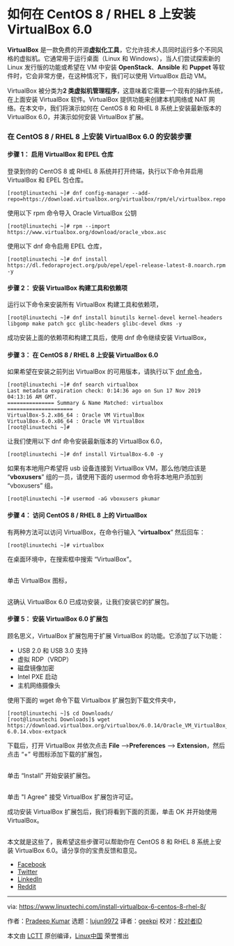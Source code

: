 [#]: collector: (lujun9972)
[#]: translator: (geekpi)
[#]: reviewer: ( )
[#]: publisher: ( )
[#]: url: ( )
[#]: subject: (How to Install VirtualBox 6.0 on CentOS 8 / RHEL 8)
[#]: via: (https://www.linuxtechi.com/install-virtualbox-6-centos-8-rhel-8/)
[#]: author: (Pradeep Kumar https://www.linuxtechi.com/author/pradeep/)

如何在 CentOS 8 / RHEL 8 上安装 VirtualBox 6.0
======

**VirtualBox** 是一款免费的开源**虚拟化工具**，它允许技术人员同时运行多个不同风格的虚拟机。它通常用于运行桌面（Linux 和 Windows），当人们尝试探索新的 Linux 发行版的功能或希望在 VM 中安装 **OpenStack**、**Ansible** 和  **Puppet** 等软件时，它会非常方便，在这种情况下，我们可以使用 VirtualBox 启动 VM。

VirtualBox 被分类为**2 类虚拟机管理程序**，这意味着它需要一个现有的操作系统，在上面安装 VirtualBox 软件。VirtualBox 提供功能来创建本机网络或 NAT 网络。在本文中，我们将演示如何在 CentOS 8 和 RHEL 8 系统上安装最新版本的 VirtualBox 6.0，并演示如何安装 VirtualBox 扩展。

### 在 CentOS 8 / RHEL 8 上安装 VirtualBox 6.0 的安装步骤

#### 步骤 1： 启用 VirtualBox 和 EPEL 仓库

登录到你的 CentOS 8 或 RHEL 8 系统并打开终端，执行以下命令并启用 VirtualBox 和 EPEL 包仓库。

```
[root@linuxtechi ~]# dnf config-manager --add-repo=https://download.virtualbox.org/virtualbox/rpm/el/virtualbox.repo
```

使用以下 rpm 命令导入 Oracle VirtualBox 公钥

```
[root@linuxtechi ~]# rpm --import https://www.virtualbox.org/download/oracle_vbox.asc
```

使用以下 dnf 命令启用 EPEL 仓库，

```
[root@linuxtechi ~]# dnf install https://dl.fedoraproject.org/pub/epel/epel-release-latest-8.noarch.rpm -y
```

#### 步骤 2： 安装 VirtualBox 构建工具和依赖项

运行以下命令来安装所有 VirtualBox 构建工具和依赖项，

```
[root@linuxtechi ~]# dnf install binutils kernel-devel kernel-headers libgomp make patch gcc glibc-headers glibc-devel dkms -y
```

成功安装上面的依赖项和构建工具后，使用 dnf 命令继续安装 VirtualBox，

#### 步骤 3： 在 CentOS 8 / RHEL 8 上安装 VirtualBox 6.0

如果希望在安装之前列出 VirtualBox 的可用版本，请执行以下 [dnf 命令][1]，

```
[root@linuxtechi ~]# dnf search virtualbox
Last metadata expiration check: 0:14:36 ago on Sun 17 Nov 2019 04:13:16 AM GMT.
=============== Summary & Name Matched: virtualbox =====================
VirtualBox-5.2.x86_64 : Oracle VM VirtualBox
VirtualBox-6.0.x86_64 : Oracle VM VirtualBox
[root@linuxtechi ~]#
```

让我们使用以下 dnf 命令安装最新版本的 VirtualBox 6.0，

```
[root@linuxtechi ~]# dnf install VirtualBox-6.0 -y
```

如果有本地用户希望将 usb 设备连接到 VirtualBox VM，那么他/她应该是 “**vboxusers**” 组的一员，请使用下面的 usermod 命令将本地用户添加到 “vboxusers” 组。


```
[root@linuxtechi ~]# usermod -aG vboxusers pkumar
```

#### 步骤 4： 访问 CentOS 8 / RHEL 8 上的 VirtualBox

有两种方法可以访问 VirtualBox，在命令行输入 “**virtualbox**” 然后回车：

```
[root@linuxtechi ~]# virtualbox
```

在桌面环境中，在搜索框中搜索 “VirtualBox”。

[![Access-VirtualBox-CentOS8][2]][3]

单击 VirtualBox 图标，

[![VirtualBox-CentOS8][2]][4]

这确认 VirtualBox 6.0 已成功安装，让我们安装它的扩展包。

#### 步骤 5： 安装 VirtualBox 6.0 扩展包

顾名思义，VirtualBox 扩展包用于扩展 VirtualBox 的功能。它添加了以下功能：

  * USB 2.0 和 USB 3.0 支持
  * 虚拟 RDP（VRDP）
  * 磁盘镜像加密
  * Intel PXE 启动
  * 主机网络摄像头



使用下面的 wget 命令下载 Virtualbox 扩展包到下载文件夹中，

```
[root@linuxtechi ~]$ cd Downloads/
[root@linuxtechi Downloads]$ wget https://download.virtualbox.org/virtualbox/6.0.14/Oracle_VM_VirtualBox_Extension_Pack-6.0.14.vbox-extpack
```

下载后，打开 VirtualBox 并依次点击 **File** –&gt;**Preferences** –&gt; **Extension**，然后点击 “+” 号图标添加下载的扩展包，

[![Install-VirtualBox-Extension-Pack-CentOS8][2]][5]

单击 “Install” 开始安装扩展包。

[![Accept-VirtualBox-Extension-Pack-License-CentOS8][2]][6]

单击 "I Agree" 接受 VirtualBox 扩展包许可证。

成功安装 VirtualBox 扩展包后，我们将看到下面的页面，单击 OK 并开始使用 VirtualBox。

[![VirtualBox-Extension-Pack-Install-Message-CentOS8][2]][7]

本文就是这些了，我希望这些步骤可以帮助你在 CentOS 8 和 RHEL 8 系统上安装 VirtualBox 6.0。请分享你的宝贵反馈和意见。

  * [Facebook][9]
  * [Twitter][10]
  * [LinkedIn][11]
  * [Reddit][12]



--------------------------------------------------------------------------------

via: https://www.linuxtechi.com/install-virtualbox-6-centos-8-rhel-8/

作者：[Pradeep Kumar][a]
选题：[lujun9972][b]
译者：[geekpi](https://github.com/geekpi)
校对：[校对者ID](https://github.com/校对者ID)

本文由 [LCTT](https://github.com/LCTT/TranslateProject) 原创编译，[Linux中国](https://linux.cn/) 荣誉推出

[a]: https://www.linuxtechi.com/author/pradeep/
[b]: https://github.com/lujun9972
[1]: https://www.linuxtechi.com/dnf-command-examples-rpm-management-fedora-linux/
[2]: data:image/gif;base64,R0lGODlhAQABAIAAAAAAAP///yH5BAEAAAAALAAAAAABAAEAAAIBRAA7
[3]: https://www.linuxtechi.com/wp-content/uploads/2019/11/Access-VirtualBox-CentOS8.jpg
[4]: https://www.linuxtechi.com/wp-content/uploads/2019/11/VirtualBox-CentOS8.jpg
[5]: https://www.linuxtechi.com/wp-content/uploads/2019/11/Install-VirtualBox-Extension-Pack-CentOS8.jpg
[6]: https://www.linuxtechi.com/wp-content/uploads/2019/11/Accept-VirtualBox-Extension-Pack-License-CentOS8.jpg
[7]: https://www.linuxtechi.com/wp-content/uploads/2019/11/VirtualBox-Extension-Pack-Install-Message-CentOS8.jpg
[9]: http://www.facebook.com/sharer.php?u=https%3A%2F%2Fwww.linuxtechi.com%2Finstall-virtualbox-6-centos-8-rhel-8%2F&t=How%20to%20Install%20VirtualBox%206.0%20on%20CentOS%208%20%2F%20RHEL%208
[10]: http://twitter.com/share?text=How%20to%20Install%20VirtualBox%206.0%20on%20CentOS%208%20%2F%20RHEL%208&url=https%3A%2F%2Fwww.linuxtechi.com%2Finstall-virtualbox-6-centos-8-rhel-8%2F&via=Linuxtechi
[11]: http://www.linkedin.com/shareArticle?mini=true&url=https%3A%2F%2Fwww.linuxtechi.com%2Finstall-virtualbox-6-centos-8-rhel-8%2F&title=How%20to%20Install%20VirtualBox%206.0%20on%20CentOS%208%20%2F%20RHEL%208
[12]: http://www.reddit.com/submit?url=https%3A%2F%2Fwww.linuxtechi.com%2Finstall-virtualbox-6-centos-8-rhel-8%2F&title=How%20to%20Install%20VirtualBox%206.0%20on%20CentOS%208%20%2F%20RHEL%208
